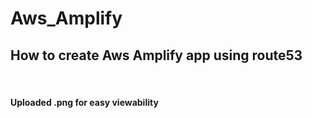 # Aws_Amplify
<h2> How to create Aws Amplify app using route53 </h2>
<br>
<h4> Uploaded .png for easy viewability </h4>

<br>

<picture>
 <source media="(prefers-color-scheme: dark)" srcset="YOUR-DARKMODE-IMAGE">
 <source media="(prefers-color-scheme: light)" srcset="YOUR-LIGHTMODE-IMAGE">
 <img alt="" src="https://github.com/FazeNCode/Aws_Amplify/blob/main/Amplify_App_Completed.drawio.png">
</picture>
